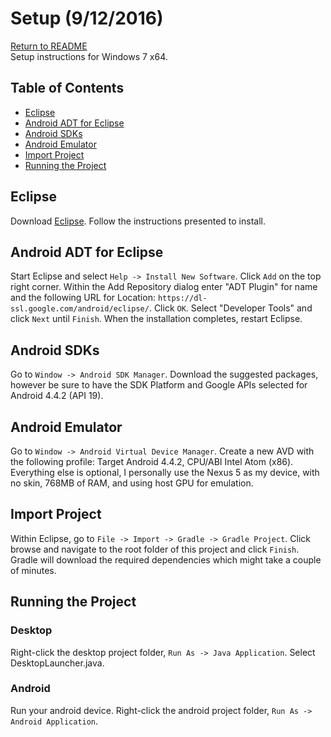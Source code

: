 # Setup (9/12/2016)
[Return to README](README.md)  
Setup instructions for Windows 7 x64.

## Table of Contents
+ [Eclipse](#eclipse)
+ [Android ADT for Eclipse](#android-adt-for-eclipse)
+ [Android SDKs](#android-sdks)
+ [Android Emulator](#android-emulator)
+ [Import Project](#import-project)
+ [Running the Project](#running-the-project)

## Eclipse
Download [Eclipse](https://eclipse.org/downloads/). 
Follow the instructions presented to install.

## Android ADT for Eclipse
Start Eclipse and select `Help -> Install New Software`. Click `Add` on the top right corner.
Within the Add Repository dialog enter "ADT Plugin" for name and the following URL for Location: 
`https://dl-ssl.google.com/android/eclipse/`. Click `OK`. Select "Developer Tools" and
click `Next` until `Finish`. When the installation completes, restart Eclipse.

## Android SDKs
Go to `Window -> Android SDK Manager`. Download the suggested packages, however be sure to have
the SDK Platform and Google APIs selected for Android 4.4.2 (API 19).

## Android Emulator
Go to `Window -> Android Virtual Device Manager`. Create a new AVD with the following profile:
Target Android 4.4.2, CPU/ABI Intel Atom (x86). Everything else is optional, I personally use the Nexus 5 as my
device, with no skin, 768MB of RAM, and using host GPU for emulation.

## Import Project
Within Eclipse, go to `File -> Import -> Gradle -> Gradle Project`. Click browse and navigate to the
root folder of this project and click `Finish`. Gradle will download the required dependencies which
might take a couple of minutes.

## Running the Project
### Desktop
Right-click the desktop project folder, `Run As -> Java Application`. Select DesktopLauncher.java.

### Android
Run your android device. Right-click the android project folder, `Run As -> Android Application`.